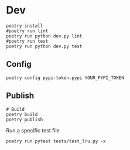 # Dev
```
poetry install
#poetry run lint
poetry run python dev.py lint
#poetry run test
poetry run python dev.py test
```

## Config
```
poetry config pypi-token.pypi YOUR_PYPI_TOKEN
```

## Publish
```
# Build
poetry build
poetry publish
```

Run a specific test file
```
poetry run pytest tests/test_lru.py -x
```